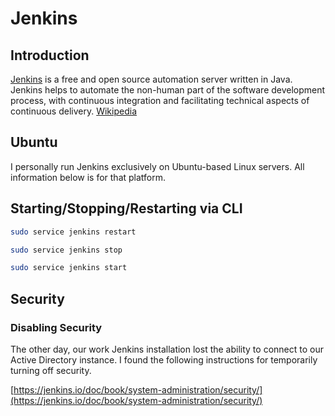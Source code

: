 # Jenkins

## Introduction

[Jenkins](https://jenkins.io/) is a free and open source automation server written in Java. Jenkins helps to automate the non-human part of the software development process, with continuous integration and facilitating technical aspects of continuous delivery. [Wikipedia](https://en.wikipedia.org/wiki/Jenkins_(software))

## Ubuntu

I personally run Jenkins exclusively on Ubuntu-based Linux servers. All information below is for that platform.

## Starting/Stopping/Restarting via CLI

```bash
sudo service jenkins restart
```

```bash
sudo service jenkins stop
```

```bash
sudo service jenkins start
```

## Security

### Disabling Security

The other day, our work Jenkins installation lost the ability to connect to our Active Directory instance. I found the following instructions for temporarily turning off security.

[https://jenkins.io/doc/book/system-administration/security/](https://jenkins.io/doc/book/system-administration/security/)